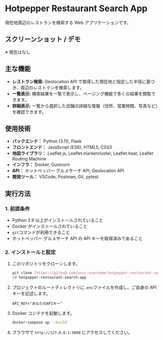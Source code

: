 # Hotpepper Restaurant Search App

現在地周辺のレストランを検索する Web アプリケーションです。

## スクリーンショット / デモ
※ 現在はなし

## 主な機能

- **レストラン検索:** Geolocation API で取得した現在地と指定した半径に基づき、周辺のレストランを検索します。
- **一覧表示:** 検索結果を一覧で表示し、ページング機能で多くの結果を閲覧できます。
- **詳細表示:** 一覧から選択した店舗の詳細な情報（住所、営業時間、写真など）を確認できます。

## 使用技術

- **バックエンド：** Python (3.11), Flask
- **フロントエンド：** JavaScript (ES6), HTML5, CSS3
- **地図ライブラリ：** Leaflet.js, Leaflet.markercluster, Leaflet.heat, Leaflet Routing Machine
- **インフラ：** Docker, Gunicorn
- **API：** ホットペッパー グルメサーチ API, Geolocation API
- **開発ツール：** VSCode, Postman, Git, pytest

## 実行方法

### 1. 前提条件

- Python 3.9 以上がインストールされていること
- Docker がインストールされていること
- `git`コマンドが利用できること
- ホットペッパー グルメサーチ API の API キーを取得済みであること

### 2. インストールと設定

1.  このリポジトリをクローンします。

    ```bash
    git clone [https://github.com/your-username/hotpepper-restaurant-search-app.git](https://github.com/your-username/hotpepper-restaurant-search-app.git)
    cd hotpepper-restaurant-search-app
    ```

2.  プロジェクトのルートディレクトリに`.env`ファイルを作成し、ご自身の API キーを記述します。

    ```
    API_KEY="あなたのAPIキー"
    ```

3.  Docker コンテナを起動します。

    ```bash
    docker-compose up --build
    ```

4.  ブラウザで `http://127.0.0.1:5000` にアクセスしてください。
